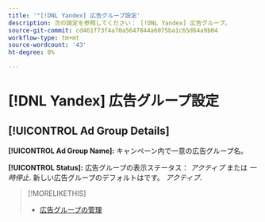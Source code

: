 ```yaml
---
title: '"[!DNL Yandex] 広告グループ設定'
description: 次の設定を参照してください： [!DNL Yandex] 広告グループ。
source-git-commit: cd461f73f4a70a5647844a6075ba1c65d64a9b04
workflow-type: tm+mt
source-wordcount: '43'
ht-degree: 0%

---
```


# [!DNL Yandex] 広告グループ設定

## [!UICONTROL Ad Group Details]

**[!UICONTROL Ad Group Name]:** キャンペーン内で一意の広告グループ名。

**[!UICONTROL Status]:** 広告グループの表示ステータス： *アクティブ* または *一時停止*. 新しい広告グループのデフォルトはです。 *アクティブ*.

>[!MORELIKETHIS]
>
>* [広告グループの管理](/help/search-social-commerce/campaign-management/campaigns/ad-group-manage.md)

